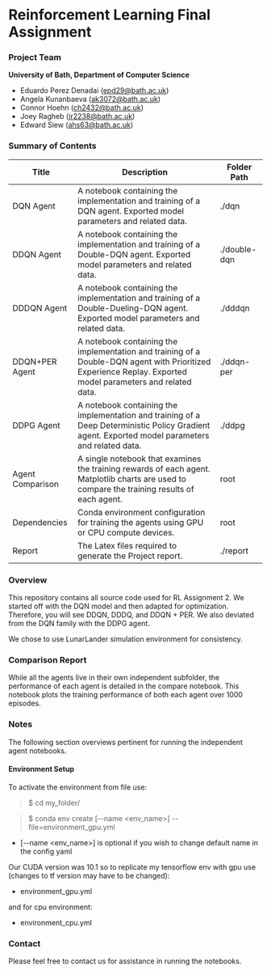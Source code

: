 


# Reinforcement Learning Final Assignment

### Project Team
**University of Bath, Department of Computer Science**
 - Eduardo Perez Denadai (epd29@bath.ac.uk)
 - Angela Kunanbaeva (ak3072@bath.ac.uk)
 - Connor Hoehn (ch2432@bath.ac.uk)
 - Joey Ragheb (jr2238@bath.ac.uk)
 - Edward Siew (ahs63@bath.ac.uk)

### Summary of Contents

| Title            | Description                                                                                                                                                 | Folder Path  |
|------------------|-------------------------------------------------------------------------------------------------------------------------------------------------------------|--------------|
| DQN Agent        | A notebook containing the implementation and training of a DQN agent. Exported model parameters and related data.                                           | ./dqn        |
| DDQN Agent       | A notebook containing the implementation and training of a Double-DQN agent. Exported model parameters and related data.                                    | ./double-dqn |
| DDDQN Agent      | A notebook containing the implementation and training of a Double-Dueling-DQN agent. Exported model parameters and related data.                            | ./dddqn      |
| DDQN+PER Agent   | A notebook containing the implementation and training of a Double-DQN agent with Prioritized Experience Replay. Exported model parameters and related data. | ./ddqn-per   |
| DDPG Agent       | A notebook containing the implementation and training of a Deep Deterministic Policy Gradient agent. Exported model parameters and related data.            | ./ddpg       |
| Agent Comparison | A single notebook that examines the training rewards of each agent. Matplotlib charts are used to compare the training results of each agent.               | root         |
| Dependencies     | Conda environment configuration for training the agents using GPU or CPU compute devices.                                                                   | root         |
| Report           | The Latex files required to generate the Project report.                                                                                                    | ./report     |

### Overview

This repository contains all source code used for RL Assignment 2. We started off with the DQN model and then adapted for optimization. Therefore, you will see DDQN, DDDQ, and DDQN + PER. We also deviated from the DQN family with the DDPG agent.

We chose to use LunarLander simulation environment for consistency.

### Comparison Report

While all the agents live in their own independent subfolder, the performance of each agent is detailed in the compare notebook. This notebook plots the training performance of both each agent over 1000 episodes.

### Notes

The following section overviews pertinent for running the independent agent notebooks.

####  Environment Setup
To activate the environment from file use:

> $ cd my_folder/

> $ conda env create [--name <env_name>] --file=environment_gpu.yml

* [--name <env_name>] is optional if you wish to change default name in the config yaml

Our CUDA version was 10.1 so to replicate my tensorflow env with gpu use (changes to tf version may have to be changed):

* environment_gpu.yml

and for cpu environment:

* environment_cpu.yml


### Contact

Please feel free to contact us for assistance in running the notebooks.